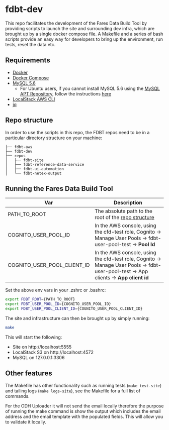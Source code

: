 # fdbt-dev

This repo facilitates the development of the Fares Data Build Tool by providing scripts to launch the site and surrounding dev infra, which are brought up by a single docker compose file. A Makefile and a series of bash scripts provide an easy way for developers to bring up the environment, run tests, reset the data etc.

## Requirements

- [Docker](https://docs.docker.com/install/)
- [Docker Compose](https://docs.docker.com/compose/install/)
- [MySQL 5.6](https://dev.mysql.com/doc/mysql-getting-started/en/)
  - For Ubuntu users, if you cannot install MySQL 5.6 using the [MySQL APT Repository](https://dev.mysql.com/downloads/repo/apt/), follow the instructions [here](https://dev.mysql.com/doc/refman/8.0/en/linux-installation-debian.html)
- [LocalStack AWS CLI](https://github.com/localstack/awscli-local)
- [jq](https://stedolan.github.io/jq/download/)

## Repo structure

In order to use the scripts in this repo, the FDBT repos need to be in a particular directory structure on your machine:

```text
├── fdbt-aws
├── fdbt-dev
├── repos
│   ├── fdbt-site
│   ├── fdbt-reference-data-service
│   ├── fdbt-ui-automation
│   └── fdbt-netex-output
```

## Running the Fares Data Build Tool

| Var          | Description                                                            |
| ------------ | ---------------------------------------------------------------------- |
| PATH_TO_ROOT | The absolute path to the root of the [repo structure](#repo-structure) |
| COGNITO_USER_POOL_ID | In the AWS console, using the cfd-test role, Cognito -> Manage User Pools -> fdbt-user-pool-test -> **Pool Id** |
| COGNITO_USER_POOL_CLIENT_ID | In the AWS console, using the cfd-test role, Cognito -> Manage User Pools -> fdbt-user-pool-test -> App clients -> **App client id** |

Set the above env vars in your .zshrc or .bashrc:

```bash
export FDBT_ROOT={PATH_TO_ROOT}
export FDBT_USER_POOL_ID={COGNITO_USER_POOL_ID}
export FDBT_USER_POOL_CLIENT_ID={COGNITO_USER_POOL_CLIENT_ID}
```

The site and infrastructure can then be brought up by simply running:

```bash
make
```

This will start the following:

- Site on http://localhost:5555
- LocalStack S3 on http://localhost:4572
- MySQL on 127.0.0.1:3306

## Other features

The Makefile has other functionality such as running tests (`make test-site`) and tailing logs (`make logs-site`), see the Makefile for a full list of commands.

For the ODH Uploader it will not send the email locally therefore the purpose of running the make command is show the output which includes the email address and the email template with the populated fields. This will allow you to validate it locally.
